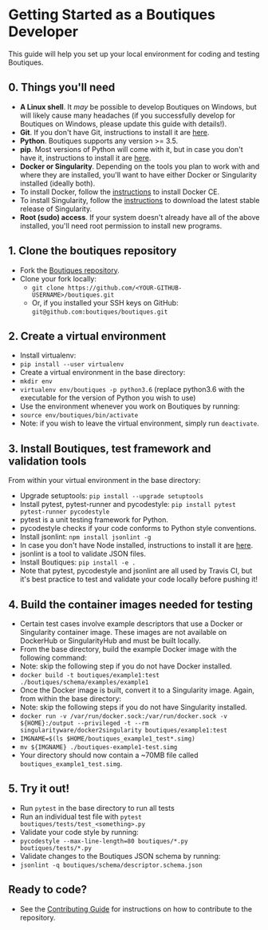 # Getting Started as a Boutiques Developer

This guide will help you set up your local environment for coding and testing Boutiques.

## 0.   Things you'll need

-   **A Linux shell**. It _may_ be possible to develop Boutiques on Windows, but will likely cause many headaches (if you successfully develop for Boutiques on Windows, please update this guide with details!).
-   **Git**. If you don't have Git, instructions to install it are [here](https://git-scm.com/download/linux).
-   **Python**. Boutiques supports any version >= 3.5.
-   **pip**. Most versions of Python will come with it, but in case you don't have it, instructions to install it are [here](https://pip.pypa.io/en/stable/installing/).
-   **Docker or Singularity**. Depending on the tools you plan to work with and where they are installed, you'll want to have either Docker or Singularity installed (ideally both).
  -   To install Docker, follow the  [instructions](https://docs.docker.com/install/overview/) to install Docker CE.
  -   To install Singularity, follow the [instructions](https://singularity.lbl.gov/install-linux) to download the latest stable release of Singularity.
-   **Root (sudo) access**. If your system doesn't already have all of the above installed, you'll need root permission to install new programs.

## 1.   Clone the boutiques repository

-   Fork the [Boutiques repository](https://github.com/boutiques/boutiques).
-   Clone your fork locally: 
    -   `git clone https://github.com/<YOUR-GITHUB-USERNAME>/boutiques.git`
    -   Or, if you installed your SSH keys on GitHub:  `git@github.com:boutiques/boutiques.git`

## 2.   Create a virtual environment

-   Install virtualenv:
  -   `pip install --user virtualenv`
-   Create a virtual environment in the base directory:
  -   `mkdir env`
  -   `virtualenv env/boutiques -p python3.6`  (replace python3.6 with the executable for the version of Python you wish to use)
-   Use the environment whenever you work on Boutiques by running:
  -   `source env/boutiques/bin/activate`
-   Note: if you wish to leave the virtual environment, simply run `deactivate`.

## 3.   Install Boutiques, test framework and validation tools

From within your virtual environment in the base directory:
-   Upgrade setuptools: `pip install --upgrade setuptools`
-   Install pytest, pytest-runner and pycodestyle: `pip install pytest pytest-runner pycodestyle`
  -   pytest is a unit testing framework for Python.
  -   pycodestyle checks if your code conforms to Python style conventions.
-   Install jsonlint: `npm install jsonlint -g` 
  -   In case you don't have Node installed, instructions to install it are [here](https://www.npmjs.com/get-npm).
  -   jsonlint is a tool to validate JSON files. 
-   Install Boutiques: `pip install -e .`
-   Note that pytest, pycodestyle and jsonlint are all used by Travis CI, but it's best practice to test and validate your code locally before pushing it!

## 4.   Build the container images needed for testing

-   Certain test cases involve example descriptors that use a Docker or Singularity container image. These images are not available on DockerHub or SingularityHub and must be built locally.
-   From the base directory, build the example Docker image with the following command:
  -   Note: skip the following step if you do not have Docker installed.
  -   `docker build -t boutiques/example1:test ./boutiques/schema/examples/example1`
-   Once the Docker image is built, convert it to a Singularity image. Again, from within the base directory:
  -   Note: skip the following steps if you do not have Singularity installed.
  -   `docker run -v /var/run/docker.sock:/var/run/docker.sock -v ${HOME}:/output --privileged -t --rm singularityware/docker2singularity boutiques/example1:test`
  -   `IMGNAME=$(ls $HOME/boutiques_example1_test*.simg)`
  -   `mv ${IMGNAME} ./boutiques-example1-test.simg`
  -   Your directory should now contain a ~70MB file called `boutiques_example1_test.simg`.
 
## 5.   Try it out!

-   Run `pytest` in the base directory to run all tests
-   Run an individual test file with `pytest boutiques/tests/test_<something>.py`
-   Validate your code style by running:
  -   `pycodestyle --max-line-length=80 boutiques/*.py boutiques/tests/*.py`
-   Validate changes to the Boutiques JSON schema by running:
  -   `jsonlint -q boutiques/schema/descriptor.schema.json`

## Ready to code?
-   See the [Contributing Guide](https://github.com/boutiques/boutiques/blob/master/CONTRIBUTING.md) for instructions on how to contribute to the repository.
